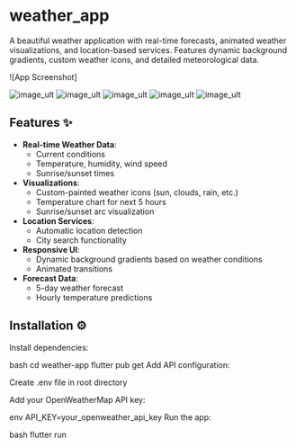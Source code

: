 # weather_app

A beautiful weather application with real-time forecasts, animated weather visualizations, and location-based services. Features dynamic background gradients, custom weather icons, and detailed meteorological data.

![App Screenshot]

![image_ult](https://github.com/Fadimajeed/Weather_app/blob/master/weather-app-images/Screenshot_1751327580.png?raw=true)
![image_ult](https://github.com/Fadimajeed/Weather_app/blob/master/weather-app-images/Screenshot_1751327584.png?raw=true)
![image_ult](https://github.com/Fadimajeed/Weather_app/blob/master/weather-app-images/Screenshot_1751327636.png?raw=true)
![image_ult](https://github.com/Fadimajeed/Weather_app/blob/master/weather-app-images/Screenshot_1751327637.png?raw=true)
![image_ult](https://github.com/Fadimajeed/Weather_app/blob/master/weather-app-images/Screenshot_1751327702.png?raw=true)

## Features ✨

- **Real-time Weather Data**:
  - Current conditions
  - Temperature, humidity, wind speed
  - Sunrise/sunset times
- **Visualizations**:
  - Custom-painted weather icons (sun, clouds, rain, etc.)
  - Temperature chart for next 5 hours
  - Sunrise/sunset arc visualization
- **Location Services**:
  - Automatic location detection
  - City search functionality
- **Responsive UI**:
  - Dynamic background gradients based on weather conditions
  - Animated transitions
- **Forecast Data**:
  - 5-day weather forecast
  - Hourly temperature predictions
    
## Installation ⚙️





Install dependencies:

bash
cd weather-app
flutter pub get
Add API configuration:

Create .env file in root directory

Add your OpenWeatherMap API key:

env
API_KEY=your_openweather_api_key
Run the app:

bash
flutter run

